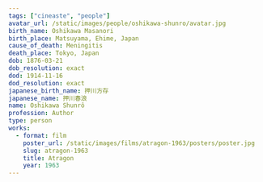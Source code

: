 ```yaml
---
tags: ["cineaste", "people"]
avatar_url: /static/images/people/oshikawa-shunro/avatar.jpg
birth_name: Oshikawa Masanori
birth_place: Matsuyama, Ehime, Japan
cause_of_death: Meningitis
death_place: Tokyo, Japan
dob: 1876-03-21
dob_resolution: exact
dod: 1914-11-16
dod_resolution: exact
japanese_birth_name: 押川方存
japanese_name: 押川春浪
name: Oshikawa Shunrô
profession: Author
type: person
works:
  - format: film
    poster_url: /static/images/films/atragon-1963/posters/poster.jpg
    slug: atragon-1963
    title: Atragon
    year: 1963
---
```

